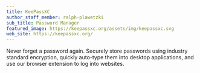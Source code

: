 ```yaml
---
title: KeePassXC
author_staff_member: ralph-plawetzki
sub_title: Password Manager
featured_image: https://keepassxc.org/assets/img/keepassxc.svg
web_site: https://keepassxc.org/
---
```

Never forget a password again.
Securely store passwords using industry standard encryption, quickly auto-type them into desktop applications, and use our browser extension to log into websites.
